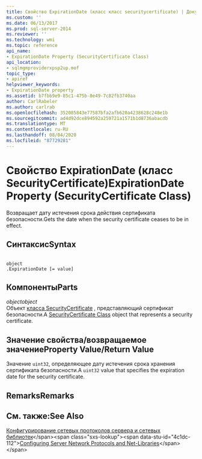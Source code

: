 ```yaml
---
title: Свойство ExpirationDate (класс класс securitycertificate) | Документация Майкрософт
ms.custom: ''
ms.date: 06/13/2017
ms.prod: sql-server-2014
ms.reviewer: ''
ms.technology: wmi
ms.topic: reference
api_name:
- ExpirationDate Property (SecurityCertificate Class)
api_location:
- sqlmgmproviderxpsp2up.mof
topic_type:
- apiref
helpviewer_keywords:
- ExpirationDate property
ms.assetid: b7fbb9e9-85c1-475b-8e49-7c82fb3740aa
author: CarlRabeler
ms.author: carlrab
ms.openlocfilehash: 352085843e77587bfa2afb620a4238628c248e1b
ms.sourcegitcommit: ad4d92dce894592a259721a1571b1d8736abacdb
ms.translationtype: MT
ms.contentlocale: ru-RU
ms.lasthandoff: 08/04/2020
ms.locfileid: "87729281"
---
```

# <a name="expirationdate-property-securitycertificate-class"></a><span data-ttu-id="4c1dc-102">Свойство ExpirationDate (класс SecurityCertificate)</span><span class="sxs-lookup"><span data-stu-id="4c1dc-102">ExpirationDate Property (SecurityCertificate Class)</span></span>
  <span data-ttu-id="4c1dc-103">Возвращает дату истечения срока действия сертификата безопасности.</span><span class="sxs-lookup"><span data-stu-id="4c1dc-103">Gets the date when the security certificate ceases to be in effect.</span></span>  
  
## <a name="syntax"></a><span data-ttu-id="4c1dc-104">Синтаксис</span><span class="sxs-lookup"><span data-stu-id="4c1dc-104">Syntax</span></span>  
  
```  
  
object  
.ExpirationDate [= value]  
```  
  
## <a name="parts"></a><span data-ttu-id="4c1dc-105">Компоненты</span><span class="sxs-lookup"><span data-stu-id="4c1dc-105">Parts</span></span>  
 <span data-ttu-id="4c1dc-106">*object*</span><span class="sxs-lookup"><span data-stu-id="4c1dc-106">*object*</span></span>  
 <span data-ttu-id="4c1dc-107">Объект [класса SecurityCertificate](securitycertificate-class.md) , представляющий сертификат безопасности.</span><span class="sxs-lookup"><span data-stu-id="4c1dc-107">A [SecurityCertificate Class](securitycertificate-class.md) object that represents a security certificate.</span></span>  
  
## <a name="property-valuereturn-value"></a><span data-ttu-id="4c1dc-108">Значение свойства/возвращаемое значение</span><span class="sxs-lookup"><span data-stu-id="4c1dc-108">Property Value/Return Value</span></span>  
 <span data-ttu-id="4c1dc-109">Значение `uint32`, определяющее дату истечения срока хранения сертификата безопасности.</span><span class="sxs-lookup"><span data-stu-id="4c1dc-109">A `uint32` value that specifies the expiration date for the security certificate.</span></span>  
  
## <a name="remarks"></a><span data-ttu-id="4c1dc-110">Remarks</span><span class="sxs-lookup"><span data-stu-id="4c1dc-110">Remarks</span></span>  
  
## <a name="see-also"></a><span data-ttu-id="4c1dc-111">См. также:</span><span class="sxs-lookup"><span data-stu-id="4c1dc-111">See Also</span></span>  
 <span data-ttu-id="4c1dc-112">[Конфигурирование сетевых протоколов сервера и сетевых библиотек](https://msdn.microsoft.com/library/ms177485\(v=sql.100\).aspx)</span><span class="sxs-lookup"><span data-stu-id="4c1dc-112">[Configuring Server Network Protocols and Net-Libraries](https://msdn.microsoft.com/library/ms177485\(v=sql.100\).aspx)</span></span>  
  
  
